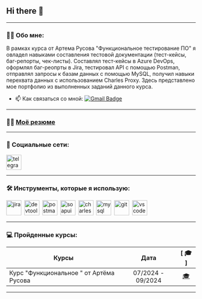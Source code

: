 ## Hi there 👋

---

### 👨‍💻 Обо мне:
В рамках курса от Артема Русова "Функциональное тестирование ПО" я овладел навыками составления тестовой документации (тест-кейсы, баг-репорты, чек-листы). Составлял тест-кейсы в Azure DevOps, оформлял баг-реопрты в Jira, тестировал API с помощью Postman, отправлял запросы к базам данных с помощью MySQL, получил навыки перехвата данных с использованием Charles Proxy. Здесь представлено мое портфолио из выполненных заданий данного курса.

- 📫 Как связаться со мной: [![Gmail Badge](https://img.shields.io/badge/-Gmail-red?style=flat&logo=Gmail&logoColor=white)](mailto:dvp060592@gmail.com)

---
### 👩‍💻 [Моё резюме](https://drive.google.com/file/d/1ZbGv-K27HxzPt8MzOmp_gBYUQFoXFelR/view?usp=sharing)

---

### 🤝 Социальные сети:

  <div id="badges">
       <a href="https://t.me/danpal92" target="_blank">
      <img src="https://cdn-icons-png.flaticon.com/512/2111/2111646.png" width="40" height="40" alt="telegram" />
    </a>
  </div>

---

### 🛠 Инструменты, которые я использую:
<div>
  <img src="https://cdn.jsdelivr.net/gh/devicons/devicon/icons/jira/jira-original.svg" title="jira" alt="jira" width="40" height="40"/>&nbsp
    <img src="https://d33wubrfki0l68.cloudfront.net/38b5c953a4667366685d55db55d057c86db1fc54/a0fdc/static/acae6b24d940347661ca901ea07f47c1/chrome-dev-logo-icon.png" title="devtools" alt="devtools" width="40" height="40"/>&nbsp
  <img src="https://seeklogo.com/images/P/postman-logo-0087CA0D15-seeklogo.com.png" title="postman" alt="postman" width="40" height="40"/>&nbsp
  <img src="https://static0.smartbear.co/smartbearbrand/media/images/home/soapui-icon.svg" title="soapui" alt="soapui" width="40" height="40"/>&nbsp
  <img src="https://cdn.icon-icons.com/icons2/3053/PNG/512/charles_proxy_macos_bigsur_icon_190302.png" title="charles-proxy" alt="charles-proxy" width="40" height="40"/>&nbsp
  <img src="https://cdn.jsdelivr.net/gh/devicons/devicon/icons/mysql/mysql-original.svg" title="mysql" alt="mysql" width="40" height="40"/>&nbsp
   <img src="https://cdn.jsdelivr.net/gh/devicons/devicon/icons/git/git-original.svg" title="git" alt="git" width="40" height="40"/>&nbsp
  <img src="https://cdn.jsdelivr.net/gh/devicons/devicon/icons/vscode/vscode-original.svg" title="vscode" alt="vscode" width="40" height="40"/>&nbsp
</div>

---

 ### 💻 Пройденные курсы:

| Курсы                                                           | Дата              |   [ 🎓 ]
| ----------------------------------------------------------------| :---------------: | :-----------------------------: |
| Курс "Функциональное " от Артёма Русова                                | 07/2024 - 09/2024          |     [ 🎓 ](https://drive.google.com/file/d/1UMzzssLxgqwpCwL41cTzzTWfLD0hwvTa/view?usp=sharing)     |
---



